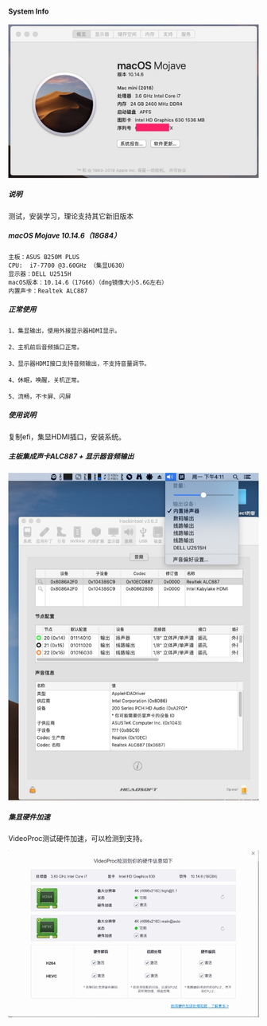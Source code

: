 
#### System Info
![SystemInfo.jpg](SystemInfo.jpg)
 
##### 说明

测试，安装学习，理论支持其它新旧版本

##### macOS Mojave 10.14.6（18G84）

```
主板：ASUS B250M PLUS
CPU:  i7-7700 @3.60GHz （集显U630）
显示器：DELL U2515H
macOS版本：10.14.6（17G66）（dmg镜像大小5.6G左右）
内置声卡：Realtek ALC887
```

##### 正常使用

```
1、集显输出，使用外接显示器HDMI显示。

2、主机前后音频插口正常。

3、显示器HDMI接口支持音频输出，不支持音量调节。

4、休眠，唤醒，关机正常。

5、流畅，不卡屏、闪屏
```



##### 使用说明

复制efi，集显HDMI插口，安装系统。



##### 主板集成声卡ALC887 + 显示器音频输出

![Audio.jpg](Audio.jpg)

 

##### 集显硬件加速

VideoProc测试硬件加速，可以检测到支持。

![VideoProc.jpg](VideoProc.jpg)






